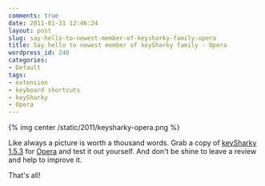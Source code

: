 ```yaml
---
comments: true
date: 2011-01-31 12:46:24
layout: post
slug: say-hello-to-newest-member-of-keysharky-family-opera
title: Say hello to newest member of keySharky family - Opera
wordpress_id: 240
categories:
- Default
tags:
- extension
- keyboard shortcuts
- keySharky
- Opera
---
```


{% img center /static/2011/keysharky-opera.png %}

Like always a picture is worth a thousand words. Grab a copy of [keySharky 1.5.3](https://addons.opera.com/addons/extensions/details/keysharky/) for [Opera](http://www.opera.com/) and test it out yourself. And don't be shine to leave a review and help to improve it.

That's all!
